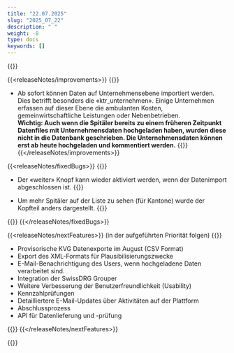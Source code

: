```yaml
---
title: "22.07.2025" 
slug: "2025_07_22" 
description: " "
weight: -8
type: docs
keywords: []
---
```


{{<releaseNotes>}}

{{<releaseNotes/improvements>}}
{{<markdown>}}

- Ab sofort können Daten auf Unternehmensebene importiert werden. Dies betrifft besonders die «ktr_unternehmen». Einige Unternehmen erfassen auf dieser Ebene die ambulanten Kosten, gemeinwirtschaftliche Leistungen oder Nebenbetrieben.  
**Wichtig: Auch wenn die Spitäler bereits zu einem früheren Zeitpunkt Datenfiles mit Unternehmensdaten hochgeladen haben, wurden diese nicht in die Datenbank geschrieben. Die Unternehmensdaten können erst ab heute hochgeladen und kommentiert werden.**
{{</markdown>}}
{{</releaseNotes/improvements>}}

{{<releaseNotes/fixedBugs>}}
{{<markdown>}}

- Der «weiter» Knopf kann wieder aktiviert werden, wenn der Datenimport abgeschlossen ist.
{{<insertImage image="bug_suivant_d.png" class="edge max-w-90">}}

- Um mehr Spitäler auf der Liste zu sehen (für Kantone) wurde der Kopfteil anders dargestellt.
{{<insertImage image="bug_liste_hop_d.png" class="edge max-w-90">}}

{{</markdown>}}
{{</releaseNotes/fixedBugs>}}

{{<releaseNotes/nextFeatures>}} (in der aufgeführten Priorität folgen)
{{<markdown>}}

- Provisorische KVG Datenexporte im August (CSV Format)
- Export des XML-Formats für Plausibilisierungszwecke
- E-Mail-Benachrichtigung des Users, wenn hochgeladene Daten verarbeitet sind.
- Integration der SwissDRG Grouper
- Weitere Verbesserung der Benutzerfreundlichkeit (Usability)
- Kennzahlprüfungen
- Detailliertere E-Mail-Updates über Aktivitäten auf der Plattform
- Abschlussprozess
- API für Datenlieferung und -prüfung

{{</markdown>}}
{{</releaseNotes/nextFeatures>}}

{{</releaseNotes>}}
